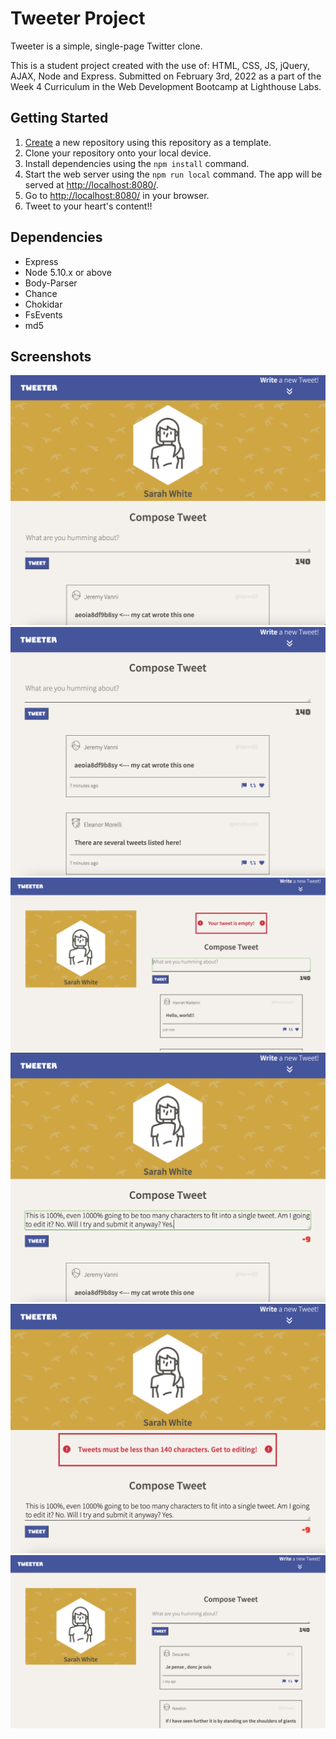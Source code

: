 # Tweeter Project

Tweeter is a simple, single-page Twitter clone.

This is a student project created with the use of: HTML, CSS, JS, jQuery, AJAX, Node and Express.
Submitted on February 3rd, 2022 as a part of the Week 4 Curriculum in the Web Development Bootcamp at Lighthouse Labs.

## Getting Started

1. [Create](https://docs.github.com/en/repositories/creating-and-managing-repositories/creating-a-repository-from-a-template) a new repository using this repository as a template.
2. Clone your repository onto your local device.
3. Install dependencies using the `npm install` command.
3. Start the web server using the `npm run local` command. The app will be served at <http://localhost:8080/>.
4. Go to <http://localhost:8080/> in your browser.
5. Tweet to your heart's content!!

## Dependencies

- Express
- Node 5.10.x or above
- Body-Parser
- Chance
- Chokidar
- FsEvents
- md5

## Screenshots

!["The app as meant for mobile and tablet screens"](https://github.com/sawrrawr/tweeter/blob/master/docs/mobileAndTablet.png?raw=true)
!["A shot of the lower end of the page, having scrolled down to read tweets"](https://github.com/sawrrawr/tweeter/blob/master/docs/scrolledDown.png?raw=true)
!["Shows an attempt to submit a tweet without any text"](https://github.com/sawrrawr/tweeter/blob/master/docs/emptyTweetFail.png?raw=true)
!["Shows a user having entered a tweet that exceeds the character limit"](https://github.com/sawrrawr/tweeter/blob/master/docs/longTweetAttempt.png?raw=true)
!["The result of trying to submit a tweet that is too long"](https://github.com/sawrrawr/tweeter/blob/master/docs/longTweetFail.png?raw=true)
!["A view of the way the app presents itself on screens above 1024px"](https://github.com/sawrrawr/tweeter/blob/master/docs/desktopVersion.png?raw=true)


